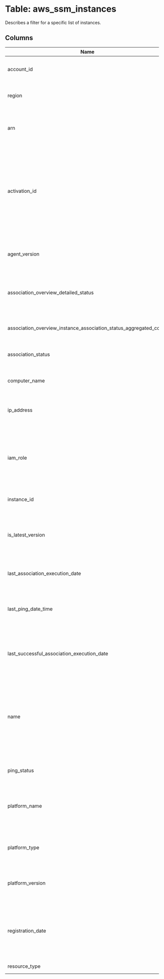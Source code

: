 
# Table: aws_ssm_instances
Describes a filter for a specific list of instances.
## Columns
| Name        | Type           | Description  |
| ------------- | ------------- | -----  |
|account_id|text|The AWS Account ID of the resource.|
|region|text|The AWS Region of the resource.|
|arn|text|The Amazon Resource Name (ARN) of the managed instance.|
|activation_id|text|The activation ID created by Amazon Web Services Systems Manager when the server or virtual machine (VM) was registered.|
|agent_version|text|The version of SSM Agent running on your Linux instance.|
|association_overview_detailed_status|text|Detailed status information about the aggregated associations.|
|association_overview_instance_association_status_aggregated_count|jsonb|The number of associations for the instance(s).|
|association_status|text|The status of the association.|
|computer_name|text|The fully qualified host name of the managed instance.|
|ip_address|text|The IP address of the managed instance.|
|iam_role|text|The Identity and Access Management (IAM) role assigned to the on-premises Systems Manager managed instance|
|instance_id|text|The instance ID.|
|is_latest_version|boolean|Indicates whether the latest version of SSM Agent is running on your Linux Managed Instance|
|last_association_execution_date|timestamp without time zone|The date the association was last run.|
|last_ping_date_time|timestamp without time zone|The date and time when the agent last pinged the Systems Manager service.|
|last_successful_association_execution_date|timestamp without time zone|The last date the association was successfully run.|
|name|text|The name assigned to an on-premises server or virtual machine (VM) when it is activated as a Systems Manager managed instance|
|ping_status|text|Connection status of SSM Agent|
|platform_name|text|The name of the operating system platform running on your instance.|
|platform_type|text|The operating system platform type.|
|platform_version|text|The version of the OS platform running on your instance.|
|registration_date|timestamp without time zone|The date the server or VM was registered with Amazon Web Services as a managed instance.|
|resource_type|text|The type of instance|
